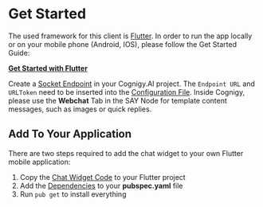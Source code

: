 # Get Started

The used framework for this client is [Flutter](https://flutter.dev). In order to run the app locally or on your mobile phone (Android, IOS), please follow the Get Started Guide:

**[Get Started with Flutter](https://flutter.dev/docs/get-started/install)**

Create a [Socket Endpoint](https://docs.cognigy.com/docs/deploy-a-socket-endpoint) in your Cognigy.AI project. The `Endpoint URL` and `URLToken` need to be inserted into the [Configuration File](./lib/cognigy/config.dart). Inside Cognigy, please use the **Webchat** Tab in the SAY Node for template content messages, such as images or quick replies.

## Add To Your Application

There are two steps required to add the chat widget to your own Flutter mobile application:

1. Copy the [Chat Widget Code](../lib/chat_widget/) to your Flutter project
2. Add the [Dependencies](../pubspec.yaml) to your **pubspec.yaml** file
3. Run `pub get` to install everything